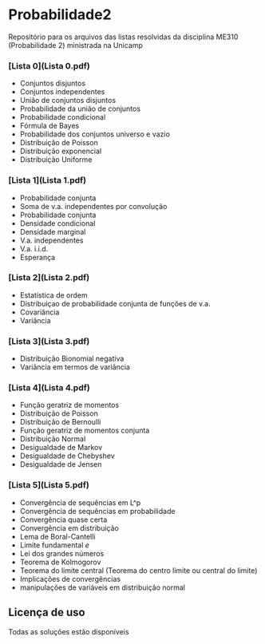 # Probabilidade2

Repositório para os arquivos das listas resolvidas da disciplina ME310 (Probabilidade 2) ministrada na Unicamp

### [Lista 0](Lista 0.pdf)

* Conjuntos disjuntos
* Conjuntos independentes
* União de conjuntos disjuntos
* Probabilidade da união de conjuntos
* Probabilidade condicional
* Fórmula de Bayes
* Probabilidade dos conjuntos universo e vazio
* Distribuição de Poisson
* Distribuição exponencial
* Distribuição Uniforme

### [Lista 1](Lista 1.pdf)

* Probabilidade conjunta
* Soma de v.a. independentes por convolução
* Probabilidade conjunta
* Densidade condicional
* Densidade marginal
* V.a. independentes
* V.a. i.i.d.
* Esperança

### [Lista 2](Lista 2.pdf)

* Estatística de ordem
* Distribuiçao de probabilidade conjunta de funções de v.a.
* Covariância
* Variância

### [Lista 3](Lista 3.pdf)

* Distribuição Bionomial negativa
* Variância em termos de variância

### [Lista 4](Lista 4.pdf)

* Função geratriz de momentos
* Distribuição de Poisson
* Distribuição de Bernoulli
* Função geratriz de momentos conjunta
* Distribuição Normal
* Desigualdade de Markov
* Desigualdade de Chebyshev
* Desigualdade de Jensen

### [Lista 5](Lista 5.pdf)

* Convergência de sequências em L^p
* Convergência de sequências em probabilidade
* Convergência quase certa
* Convergência em distribuição
* Lema de Boral-Cantelli
* Limite fundamental *e*
* Lei dos grandes números
* Teorema de Kolmogorov
* Teorema do limite central (Teorema do centro limite ou central do limite)
* Implicações de convergências
* manipulações de variáveis em distribuição normal

## Licença de uso

Todas as soluções estão disponíveis 
